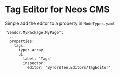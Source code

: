 # Tag Editor for Neos CMS

Simple add the editor to a property in `NodeTypes.yaml`
```
'Vendor.MyPackage:MyPage':
  ...
  properties:
    tags:
      type: array
      ui:
        label: 'Tags'
        inspector:
          editor: 'ByTorsten.Editors/TagEditor'
```